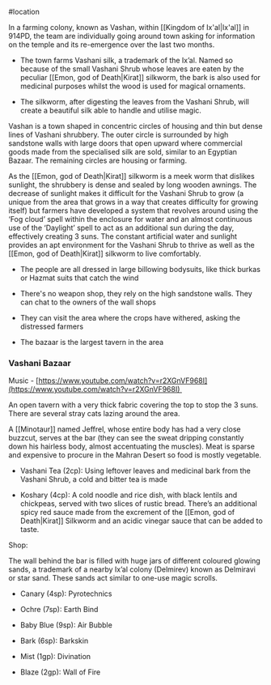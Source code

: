 #location

In a farming colony, known as Vashan, within [[Kingdom of Ix'al|Ix'al]] in 914PD, the team are individually going around town asking for information on the temple and its re-emergence over the last two months.

-   The town farms Vashani silk, a trademark of the Ix’al. Named so because of the small Vashani Shrub whose leaves are eaten by the peculiar [[Emon, god of Death|Kirat]] silkworm, the bark is also used for medicinal purposes whilst the wood is used for magical ornaments.
    

-   The silkworm, after digesting the leaves from the Vashani Shrub, will create a beautiful silk able to handle and utilise magic.
    

Vashan is a town shaped in concentric circles of housing and thin but dense lines of Vashani shrubbery. The outer circle is surrounded by high sandstone walls with large doors that open upward where commercial goods made from the specialised silk are sold, similar to an Egyptian Bazaar. The remaining circles are housing or farming. 

  

As the [[Emon, god of Death|Kirat]] silkworm is a meek worm that dislikes sunlight, the shrubbery is dense and sealed by long wooden awnings. The decrease of sunlight makes it difficult for the Vashani Shrub to grow (a unique from the area that grows in a way that creates difficulty for growing itself) but farmers have developed a system that revolves around using the ‘Fog cloud’ spell within the enclosure for water and an almost continuous use of the ‘Daylight’ spell to act as an additional sun during the day, effectively creating 3 suns. The constant artificial water and sunlight provides an apt environment for the Vashani Shrub to thrive as well as the [[Emon, god of Death|Kirat]] silkworm to live comfortably.

  

-   The people are all dressed in large billowing bodysuits, like thick burkas or Hazmat suits that catch the wind
    

  

-   There's no weapon shop, they rely on the high sandstone walls. They can chat to the owners of the wall shops
    
-   They can visit the area where the crops have withered, asking the distressed farmers
    
-   The bazaar is the largest tavern in the area 
    

  

### Vashani Bazaar

Music - [https://www.youtube.com/watch?v=r2XGnVF968I](https://www.youtube.com/watch?v=r2XGnVF968I) 

An open tavern with a very thick fabric covering the top to stop the 3 suns. There are several stray cats lazing around the area.

  

A [[Minotaur]] named Jeffrel, whose entire body has had a very close buzzcut, serves at the bar (they can see the sweat dripping constantly down his hairless body, almost accentuating the muscles). Meat is sparse and expensive to procure in the Mahran Desert so food is mostly vegetable.

-   Vashani Tea (2cp): Using leftover leaves and medicinal bark from the Vashani Shrub, a cold and bitter tea is made 
    
-   Koshary (4cp): A cold noodle and rice dish, with black lentils and chickpeas, served with two slices of rustic bread. There’s an additional spicy red sauce made from the excrement of the [[Emon, god of Death|Kirat]] Silkworm and an acidic vinegar sauce that can be added to taste.
    

Shop:

The wall behind the bar is filled with huge jars of different coloured glowing sands, a trademark of a nearby Ix’al colony (Delmirev) known as Delmiravi or star sand. These sands act similar to one-use magic scrolls.

-   Canary (4sp): Pyrotechnics
    
-   Ochre (7sp): Earth Bind 
    
-   Baby Blue (9sp): Air Bubble
    
-   Bark (6sp): Barkskin
    
-   Mist (1gp): Divination
    
-   Blaze (2gp): Wall of Fire
    